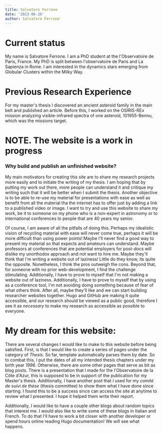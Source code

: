 ```yaml
---
title: Salvatore Ferrone
date: '2023-06-26'
author: Salvatore Ferrone
---
```



# Current status

My name is Salvatore Ferrone. I am a PhD student at the l'Observatoire de Paris, France. My PhD is split between l'observatoire de Paris and La Sapienza in Rome. I am interested in the dynamics stars emerging from Globular Clusters within the Milky Way. 

# Previous Research Experience 
For my master's thesis I discovered an ancient asteroid family in the main belt and published an article. Before this, I worked on the OSIRIS-REx mission analyzing visible-infrared spectra of one asteroid, 101955-Bennu, which was the missions target. 


# NOTE. The website is a work in progress 

### Why build and publish an unfinished website?

My main motivators for creating this site are to share my research projects more easily and to initiate the writing of my thesis. I am hoping that by putting my work out there, more people can understand it and critique my writing such that it will be better when I submit the thesis. Another objective is to be able to re-use my material for presentations with ease as well as benefit from all the material tha the internet has to offer just by adding a link to a published video or image. I want to try and use this website to share my work, be it to someone on my phone who is a non-expert in astronomy or to international conferences to people that are 40 years my senior. 

Of course, I am aware of all the pitfalls of doing this. Perhaps my idealistic vision of recycling material with ease will never come true, perhaps it will be more difficult than using power points! Maybe I'll never find a good way to present my material so that expects and amateurs can understand. Maybe professors at conferences that are potential employers for post-docs will dislike my unorthodox approach and not want to hire me. Maybe they'll think that I'm writing a website out of laziness! Little do they know, its quite the opposite. Nonetheless, I think the pros outweigh the cons. Beyond that, for someone with no prior web-development, I find the challenge stimulating. Additionally, I have to prove to myself that I'm not making a website out of laziness. Additionally, I have to prove to myself that by using as a conference tool, I'm not avoiding doing something because of fear of what others think. After all, maybe they'll like and we can start building researcher websites together. Hugo and GitHub are making it quite accessible, and our research should be viewed as a public good, therefore I see it as *necessary* to make my research as accessible as possible to everyone. 

# My dream for this website:

There are several changes I would like to make to this website before being satisfied. First, is that I would like to create a series of pages under the category of *Thesis*. So far, template automatically parses them by date. So to combat this, I put the dates of all my intended thesis chapters under my birth year *1996*. Otherwise, there are some other pages that serve as bit as blog posts. There is a presentation that I made for the l'Observatoire de la Côte d'Azur, this is supposed to be in support of the publication for my Master's thesis. Additionally, I have another post that I used for my *comité de suivi de thèse* (thesis committee) to show them what I have done since starting. I found this to be a success since can access the site at anytime to review what I presented. I hope it helped them write their report. 

Additionally, I would like to have a couple other blogs about random topics that interest me. I would also like to write some of these blogs in Italian and French. To do that I'll have to work a bit closer with another developer or spend hours online reading Hugo documentation! We will see what happens. 
 

